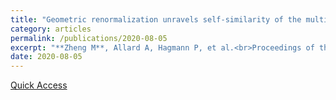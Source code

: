 ```yaml
---
title: "Geometric renormalization unravels self-similarity of the multiscale human connectome"
category: articles
permalink: /publications/2020-08-05
excerpt: "**Zheng M**, Allard A, Hagmann P, et al.<br>Proceedings of the National Academy of Sciences, 2020, 117(33): 20244-20253."
date: 2020-08-05
---
```


[Quick Access](https://www.pnas.org/doi/abs/10.1073/pnas.1922248117)


